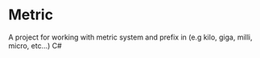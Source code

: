 Metric
======

A project for working with metric system and prefix in (e.g kilo, giga, milli, micro, etc...) C#

